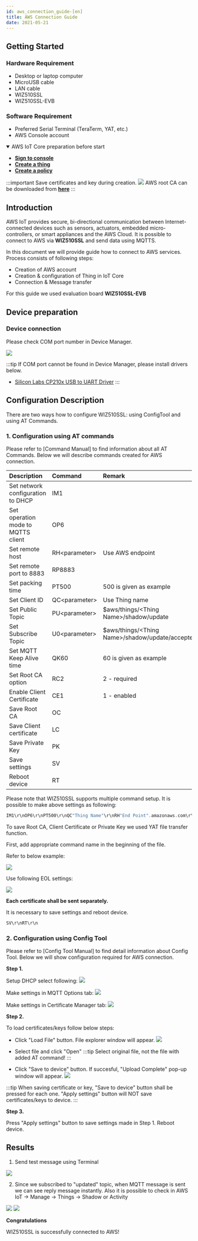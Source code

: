 ```yaml
---
id: aws_connection_guide-[en]
title: AWS Connection Guide
date: 2021-05-21
---
```


## Getting Started

### Hardware Requirement
-   Desktop or laptop computer
-   MicroUSB cable
-   LAN cable
-   WIZ510SSL
-   WIZ510SSL-EVB

### Software Requirement

-   Preferred Serial Terminal (TeraTerm, YAT, etc.)
-   AWS Console account

<details open>
<summary> AWS IoT Core preparation before start</summary>

- [**Sign to console**][Link-AWS-Console]
- [**Create a thing**][Link-create-thing]
- [**Create a policy**][Link-create-policy]

:::important
 Save certificates and key during creation.
![](/img/products/wiz510ssl/aws_connection_guide/sdk-attach-policy.png)
AWS root CA can be downloaded from [**here**][link-aws-ca]
:::

</details>

## Introduction

AWS IoT provides secure, bi-directional communication between Internet-connected devices such as sensors, actuators, embedded micro-controllers, or smart appliances and the AWS Cloud.
It is possible to connect to AWS via **WIZ510SSL** and send data using MQTTS.

In this document we will provide guide how to connect to AWS services.
Process consists of following steps:
- Creation of AWS account
- Creation & configuration of Thing in IoT Core
- Connection & Message transfer

For this guide we used evaluation board **WIZ510SSL-EVB**

## Device preparation

### Device connection

Please check COM port number in Device Manager.

![](/img/products/wiz510ssl/aws_connection_guide/DeviceManager.JPG)

:::tip
If COM port cannot be found in Device Manager, please install drivers below.
  - [Silicon Labs CP210x USB to UART Driver]
:::

## Configuration Description

There are two ways how to configure WIZ510SSL: using ConfigTool and using AT Commands.

### 1. Configuration using AT commands

Please refer to [Command Manual] to find information about all AT Commands.
Below we will describe commands created for AWS connection.

|  Description | Command | Remark |
|:--------|:--------|:--------|
| Set network configuration to DHCP | IM1 |  |
| Set operation mode to MQTTS client | OP6 |  |
| Set remote host | RH&lt;parameter&gt; | Use AWS endpoint |
| Set remote port to 8883 | RP8883 |  |
| Set packing time | PT500 | 500 is given as example |
| Set Client ID | QC&lt;parameter&gt; | Use Thing name |
| Set Public Topic| PU&lt;parameter&gt; | $aws/things/&lt;Thing Name&gt;/shadow/update |
| Set Subscribe Topic | U0&lt;parameter&gt; | $aws/things/&lt;Thing Name&gt;/shadow/update/accepted |
| Set MQTT Keep Alive time | QK60 | 60 is given as example |
| Set Root CA option | RC2 | 2 - required |
| Enable Client Certificate | CE1 | 1 - enabled |
| Save Root CA | OC |  |
| Save Client certificate | LC |  |
| Save Private Key | PK |  |
| Save settings | SV |  |
| Reboot device | RT |  |


Please note that WIZ510SSL supports multiple command setup.
It is possible to make above settings as following:
````cpp
IM1\r\nOP6\r\nPT500\r\nQC"Thing Name"\r\nRH"End Point".amazonaws.com\r\nRP8883\r\nPU$aws/things/"Thing Name"/shadow/update\r\nU0$aws/things/"Thing Name"/shadow/update/accepted\r\nQK60\r\nRC2\r\nCE1\r\n
````

To save Root CA, Client Certificate or Private Key we used YAT file transfer function.

First, add appropriate command name in the beginning of the file.

Refer to below example:

![](/img/products/wiz510ssl/aws_connection_guide/certificate_with_command.png)

Use following EOL settings:

![](/img/products/wiz510ssl/aws_connection_guide/yat_settings.png)

**Each certificate shall be sent separately.**

It is necessary to save settings and reboot device.
````cpp
SV\r\nRT\r\n
````

### 2. Configuration using Config Tool

Please refer to [Config Tool Manual] to find detail information about Config Tool.
Below we will show configuration required for AWS connection.

**Step 1.**

Setup DHCP select following:
![](/img/products/wiz510ssl/aws_connection_guide/basic_settings.png)

Make settings in MQTT Options tab:
![](/img/products/wiz510ssl/aws_connection_guide/mqtt_options_settings.png)

Make settings in Certificate Manager tab:
![](/img/products/wiz510ssl/aws_connection_guide/certificate_manager_settings.png)

**Step 2.**

To load certificates/keys follow below steps:

- Click "Load File" button. File explorer window will appear.
![](/img/products/wiz510ssl/aws_connection_guide/certificate_load.png)

- Select file and click "Open"
:::tip
Select original file, not the file with added AT command!
:::

- Click "Save to device" button. If succesful, "Upload Complete" pop-up window will appear.
![](/img/products/wiz510ssl/aws_connection_guide/certificate_saved.png)

:::tip
When saving certificate or key, "Save to device" button shall be pressed for each one.
"Apply settings" button will NOT save certificates/keys to device.
:::

**Step 3.**

Press "Apply settings" button to save settings made in Step 1.
Reboot device.

## Results

1. Send test message using Terminal

![](/img/products/wiz510ssl/aws_connection_guide/pub_message.png)

2. Since we subscribed to "updated" topic, when MQTT message is sent we can see reply message instantly.
Also it is possible to check in AWS IoT -> Manage -> Things -> Shadow or Activity

![](/img/products/wiz510ssl/aws_connection_guide/shadow_state_check.png)
![](/img/products/wiz510ssl/aws_connection_guide/activity_check.png)


**Congratulations**

WIZ510SSL is successfully connected to AWS!

[Link-AWS-Console]: https://aws.amazon.com/ko/console/
[Link-create-thing]: https://docs.aws.amazon.com/iot/latest/developerguide/create-iot-resources.html#create-aws-thing
[Link-create-certi]: https://docs.aws.amazon.com/iot/latest/developerguide/create-device-certificate.html
[Link-create-policy]: https://docs.aws.amazon.com/iot/latest/developerguide/create-iot-resources.html#create-iot-policy
[Link-attach-policy]: https://docs.aws.amazon.com/iot/latest/developerguide/attach-policy-to-certificate.html
[Link-attach-certi]: https://docs.aws.amazon.com/iot/latest/developerguide/attach-cert-thing.html

[Silicon Labs CP210x USB to UART Driver]: https://www.silabs.com/products/development-tools/software/usb-to-uart-bridge-vcp-drivers

[link-aws-ca]: https://docs.aws.amazon.com/iot/latest/developerguide/server-authentication.html#server-authentication-certs